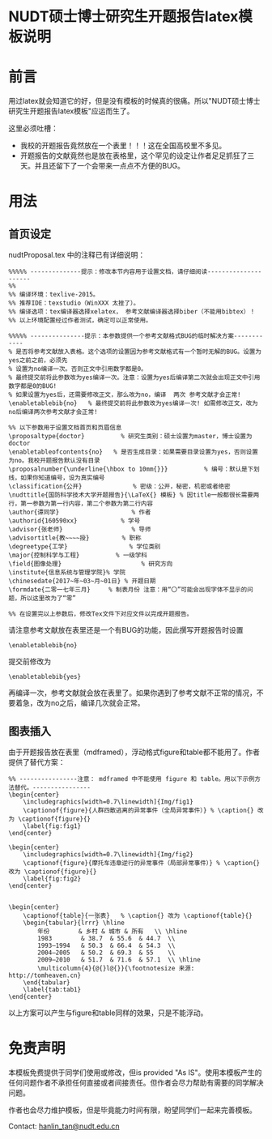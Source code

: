 # NUDT硕士博士研究生开题报告latex模板说明

# 前言
用过latex就会知道它的好，但是没有模板的时候真的很痛。所以"NUDT硕士博士研究生开题报告latex模板"应运而生了。

这里必须吐槽：
+ 我校的开题报告竟然放在一个表里！！！这在全国高校里不多见。
+ 开题报告的文献竟然也是放在表格里，这个罕见的设定让作者足足抓狂了三天。并且还留下了一个会带来一点点不方便的BUG。

# 用法

## 首页设定

nudtProposal.tex 中的注释已有详细说明：
```
%%%%% --------------提示：修改本节内容用于设置文档，请仔细阅读---------------------
%% 
%% 编译环境：texlive-2015。
%% 推荐IDE：texstudio（WinXXX 太挫了）。
%% 编译选项：tex编译器选择xelatex， 参考文献编译器选择biber（不能用bibtex）！
%% 以上环境配置经过作者测试，确定可以正常使用。

%%%%% ---------------提示：本参数提供一个参考文献格式BUG的临时解决方案------------
% 是否将参考文献放入表格。这个选项的设置因为参考文献格式有一个暂时无解的BUG。设置为yes之前之前，必须先
% 设置为no编译一次。否则正文中引用数字都是0。
% 最终提交前将此参数改为yes编译一次。注意：设置为yes后编译第二次就会出现正文中引用数字都是0的BUG!
% 如果设置为yes后，还需要修改正文，那么改为no，编译  两次 参考文献才会正常!
\enabletablebib{no}   % 最终提交前将此参数改为yes编译一次! 如需修改正文，改为no后编译两次参考文献才会正常!   

%% 以下参数用于设置文档首页和页眉信息
\proposaltype{doctor}          % 研究生类别：硕士设置为master，博士设置为doctor 
\enabletableofcontents{no}   % 是否生成目录：如果需要目录设置为yes，否则设置为no。我校开题报告默认没有目录
\proposalnumber{\underline{\hbox to 10mm{}}}          % 编号：默认是下划线，如果你知道编号，设为真实编号
\classification{公开}              % 密级：公开，秘密，机密或者绝密
\nudttitle{国防科学技术大学开题报告}{\LaTeX{} 模板} % 因title一般都很长需要两行，第一参数为第一行内容，第二个参数为第二行内容
\author{谭同学}                    % 作者
\authorid{160590xx}            % 学号
\advisor{张老师}                   % 导师
\advisortitle{教~~~~授}         % 职称
\degreetype{工学}                 % 学位类别
\major{控制科学与工程}          % 一级学科
\field{图像处理}                      % 研究方向
\institute{信息系统与管理学院}% 学院
\chinesedate{2017~年~03~月~01日} % 开题日期
\formdate{二零一七年三月}     % 制表月份 注意：用“〇”可能会出现字体不显示的问题，所以这里改为了“零”

%% 在设置完以上参数后，修改Tex文件下对应文件以完成开题报告。
```
请注意参考文献放在表里还是一个有BUG的功能，因此撰写开题报告时设置
```
\enabletablebib{no}  
```
提交前修改为
```
\enabletablebib{yes}  
```
再编译一次，参考文献就会放在表里了。如果你遇到了参考文献不正常的情况，不要着急，改为no之后，编译几次就会正常。

## 图表插入

由于开题报告放在表里（mdframed），浮动格式figure和table都不能用了。作者提供了替代方案：
```
%% ----------------注意： mdframed 中不能使用 figure 和 table。用以下示例方法替代。----------------
\begin{center}
	\includegraphics[width=0.7\linewidth]{Img/fig1}
	\captionof{figure}{人群四散逃离的异常事件（全局异常事件）} % \caption{} 改为 \captionof{figure}{}
	\label{fig:fig1}
\end{center}

\begin{center}
	\includegraphics[width=0.7\linewidth]{Img/fig2}
	\captionof{figure}{摩托车违章逆行的异常事件（局部异常事件）} % \caption{} 改为 \captionof{figure}{}
	\label{fig:fig2}
\end{center}


\begin{center}
	\captionof{table}{一张表}   % \caption{} 改为 \captionof{table}{}
	\begin{tabular}{lrrr} \hline
		年份        & 乡村 & 城市 & 所有   \\ \hline
		1983        & 38.7  & 55.6  & 44.7  \\
		1993–1994   & 50.3  & 66.4  & 54.3  \\
		2004–2005   & 50.2  & 69.3  & 55    \\
		2009–2010   & 51.7  & 71.6  & 57.1  \\ \hline
		\multicolumn{4}{@{}l@{}}{\footnotesize 来源: http://tomheaven.cn} 
	\end{tabular}
    \label{tab:tab1}
\end{center}
```
以上方案可以产生与figure和table同样的效果，只是不能浮动。

# 免责声明
本模板免费提供于同学们使用或修改，但is provided "As IS"。使用本模板产生的任何问题作者不承担任何直接或者间接责任。但作者会尽力帮助有需要的同学解决问题。

作者也会尽力维护模板，但是毕竟能力时间有限，盼望同学们一起来完善模板。

Contact: hanlin_tan@nudt.edu.cn